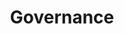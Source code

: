 ---
# This topic lives at
# https://digital.gov/topics/governance

slug: "governance"

# Topic Title
title: "Governance"

# description — keep it short and clear
summary: ""


# Weight
weight: 2

# For more information on managing topics,
# see https://github.com/GSA/digitalgov.gov/wiki
---